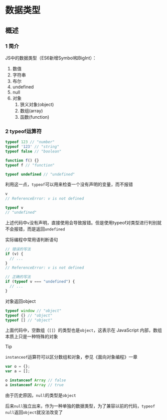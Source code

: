 # 数据类型

## 概述

### 1 简介

JS中的数据类型（ES6新增Symbol和BigInt）：

1. 数值
2. 字符串
3. 布尔
4. undefined
5. null
6. 对象
   1. 狭义对象(object)
   2. 数组(array)
   3. 函数(function)

### 2 typeof运算符

```javascript
typeof 123 // "number"
typeof '123' // "string"
typeof false // "boolean"

function f() {}
typeof f // "function"

typeof undefined // "undefined"


```

利用这一点，`typeof`可以用来检查一个没有声明的变量，而不报错

```javascript
v
// ReferenceError: v is not defined

typeof v
// "undefined"
```

上述代码中`v`没有声明，直接使用会导致报错。但是使用typeof对类型进行判别就不会报错，而是返回`undefined`

实际编程中常用语判断语句

```javascript
// 错误的写法
if (v) {
  // ...
}
// ReferenceError: v is not defined

// 正确的写法
if (typeof v === "undefined") {
  // ...
}
```

对象返回object

```javascript
typeof window // "object"
typeof {} // "object"
typeof [] // "object"
```

上面代码中，空数组（`[]`）的类型也是`object`，这表示在 JavaScript 内部，数组本质上只是一种特殊的对象

> [!Tip]
>
> `instanceof`运算符可以区分数组和对象，参见《面向对象编程》一章

```javascript
var o = {};
var a = [];

o instanceof Array // false
a instanceof Array // true
```

由于历史原因，`null`的类型是`object`

后来`null`独立出来，作为一种单独的数据类型，为了兼容以前的代码，`typeof null`返回`object`就没法改变了
